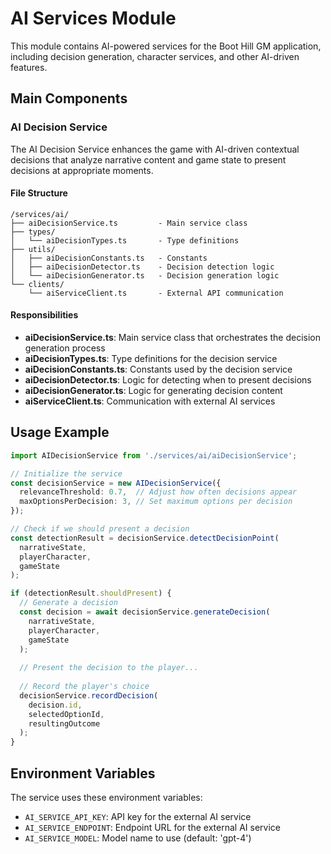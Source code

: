 # AI Services Module

This module contains AI-powered services for the Boot Hill GM application, including decision generation, character services, and other AI-driven features.

## Main Components

### AI Decision Service

The AI Decision Service enhances the game with AI-driven contextual decisions that analyze narrative content and game state to present decisions at appropriate moments.

#### File Structure

```
/services/ai/
├── aiDecisionService.ts         - Main service class
├── types/
│   └── aiDecisionTypes.ts       - Type definitions
├── utils/
│   ├── aiDecisionConstants.ts   - Constants
│   ├── aiDecisionDetector.ts    - Decision detection logic
│   └── aiDecisionGenerator.ts   - Decision generation logic
└── clients/
    └── aiServiceClient.ts       - External API communication
```

#### Responsibilities

- **aiDecisionService.ts**: Main service class that orchestrates the decision generation process
- **aiDecisionTypes.ts**: Type definitions for the decision service
- **aiDecisionConstants.ts**: Constants used by the decision service
- **aiDecisionDetector.ts**: Logic for detecting when to present decisions
- **aiDecisionGenerator.ts**: Logic for generating decision content
- **aiServiceClient.ts**: Communication with external AI services

## Usage Example

```typescript
import AIDecisionService from './services/ai/aiDecisionService';

// Initialize the service
const decisionService = new AIDecisionService({
  relevanceThreshold: 0.7,  // Adjust how often decisions appear
  maxOptionsPerDecision: 3, // Set maximum options per decision
});

// Check if we should present a decision
const detectionResult = decisionService.detectDecisionPoint(
  narrativeState,
  playerCharacter,
  gameState
);

if (detectionResult.shouldPresent) {
  // Generate a decision
  const decision = await decisionService.generateDecision(
    narrativeState,
    playerCharacter,
    gameState
  );
  
  // Present the decision to the player...
  
  // Record the player's choice
  decisionService.recordDecision(
    decision.id,
    selectedOptionId,
    resultingOutcome
  );
}
```

## Environment Variables

The service uses these environment variables:

- `AI_SERVICE_API_KEY`: API key for the external AI service
- `AI_SERVICE_ENDPOINT`: Endpoint URL for the external AI service
- `AI_SERVICE_MODEL`: Model name to use (default: 'gpt-4')
